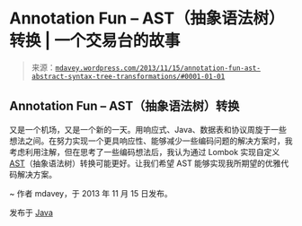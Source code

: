 <!--yml

类别：未分类

日期：2024-05-18 05:57:57

-->

# Annotation Fun – AST（抽象语法树）转换 | 一个交易台的故事

> 来源：[`mdavey.wordpress.com/2013/11/15/annotation-fun-ast-abstract-syntax-tree-transformations/#0001-01-01`](https://mdavey.wordpress.com/2013/11/15/annotation-fun-ast-abstract-syntax-tree-transformations/#0001-01-01)

## Annotation Fun – AST（抽象语法树）转换

又是一个机场，又是一个新的一天。用响应式、Java、数据表和协议周旋于一些想法之间。在努力实现一个更具响应性、能够减少一些编码问题的解决方案时，我考虑利用注解，但在思考了一些编码想法后，我认为通过 Lombok 实现自定义 [AST](http://www.ibm.com/developerworks/library/j-lombok/)（抽象语法树）转换可能更好。让我们希望 AST 能够实现我所期望的优雅代码解决方案。

~ 作者 mdavey，于 2013 年 11 月 15 日发布。

发布于 [Java](https://mdavey.wordpress.com/category/languages/java/)
